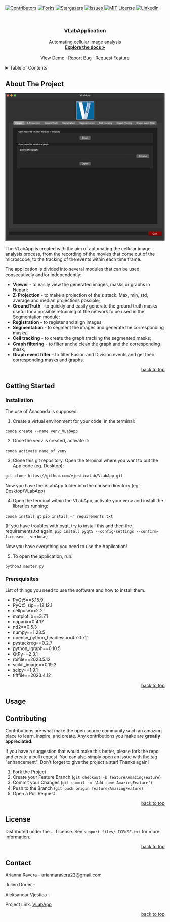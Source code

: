 <a name="readme-top"></a>
<!-- PROJECT SHIELDS -->
<!--
*** I'm using markdown "reference style" links for readability.
*** Reference links are enclosed in brackets [ ] instead of parentheses ( ).
*** See the bottom of this document for the declaration of the reference variables
*** for contributors-url, forks-url, etc. This is an optional, concise syntax you may use.
*** https://www.markdownguide.org/basic-syntax/#reference-style-links
-->
[![Contributors][contributors-shield]][contributors-url]
[![Forks][forks-shield]][forks-url]
[![Stargazers][stars-shield]][stars-url]
[![Issues][issues-shield]][issues-url]
[![MIT License][license-shield]][license-url]
[![LinkedIn][linkedin-shield]][linkedin-url]



<!-- PROJECT LOGO -->
<br />
<div align="center">
  <h3 align="center">VLabApplication</h3>

  <p align="center">
    Automating cellular image analysis
    <br />
    <a href="https://github.com/vjesticalab/Application"><strong>Explore the docs »</strong></a>
    <br />
    <br />
    <a href="https://github.com/vjesticalab/Application">View Demo</a>
    ·
    <a href="https://github.com/othneildrew/Best-README-Template/issues">Report Bug</a>
    ·
    <a href="https://github.com/othneildrew/Best-README-Template/issues">Request Feature</a>
  </p>
</div>

<!-- TABLE OF CONTENTS -->
<details>
  <summary>Table of Contents</summary>
  <ol>
    <li>
      <a href="#about-the-project">About The Project</a>
      <ul>
        <li><a href="#built-with">Built With</a></li>
      </ul>
    </li>
    <li>
      <a href="#getting-started">Getting Started</a>
      <ul>
        <li><a href="#prerequisites">Prerequisites</a></li>
        <li><a href="#installation">Installation</a></li>
      </ul>
    </li>
    <li><a href="#usage">Usage</a></li>
    <li><a href="#contributing">Contributing</a></li>
    <li><a href="#license">License</a></li>
    <li><a href="#contact">Contact</a></li>
    <li><a href="#acknowledgments">Acknowledgments</a></li>
  </ol>
</details>

<!-- ABOUT THE PROJECT -->
## About The Project

<div align="center"><img src="support_files/Screenshot.png" alt="Logo" width="600"></div>

The VLabApp is created with the aim of automating the cellular image analysis process, from the recording of the movies that come out of the microscope, to the tracking of the events within each time frame.

The application is divided into several modules that can be used consecutively and/or independently:
* <b>Viewer</b> - to easily view the generated images, masks or graphs in Napari;
* <b>Z-Projection</b> - to make a projection of the z stack. Max, min, std, average and median projections possible;
* <b>GroundTruth</b> - to quickly and easily generate the ground truth masks useful for a possible retraining of the network to be used in the Segmentation module;
* <b>Registration</b> - to register and align images;
* <b>Segmentation</b> - to segment the images and generate the corresponding masks;
* <b>Cell tracking</b> - to create the graph tracking the segmented masks;
* <b>Graph filtering</b> - to filter anche clean the graph and the corresponding mask;
* <b>Graph event filter</b> - to filter Fusion and Division events and get their corresponding masks and graphs.

<p align="right"><a href="#readme-top">back to top</a></p>


<!-- GETTING STARTED -->
## Getting Started

### Installation
The use of Anaconda is supposed.
 
1. Create a virtual environment for your code, in the terminal: 

  `conda create --name venv_VLabApp`
 
2. Once the venv is created, activate it: 
 
  `conda activate name_of_venv`

3. Clone this git repository. Open the terminal where you want to put the App code (eg. Desktop): 

  `git clone https://github.com/vjesticalab/VLabApp.git`
 
Now you have the VLabApp folder into the chosen directory (eg. Desktop/VLabApp)
 
4. Open the terminal within the VLabApp, activate your venv and install the libraries running:

  `conda install qt`
  `pip install -r requirements.txt`
 
  (If you have troubles with pyqt, try to install this and then the requirements.txt again:
  `pip install pyqt5 --config-settings --confirm-license= --verbose`)
 
Now you have everything you need to use the Application!

5. To open the application, run:
  
  `python3 master.py`


### Prerequisites

List of things you need to use the software and how to install them.
* PyQt5==5.15.9
* PyQt5_sip==12.12.1
* cellpose==2.2
* matplotlib==3.7.1
* napari==0.4.17
* nd2==0.5.3
* numpy==1.23.5
* opencv_python_headless==4.7.0.72
* pystackreg==0.2.7
* python_igraph==0.10.5
* QtPy==2.3.1
* roifile==2023.5.12
* scikit_image==0.19.3
* scipy==1.9.1
* tifffile==2023.4.12





<p align="right"><a href="#readme-top">back to top</a></p>


<!-- USAGE EXAMPLES -->
## Usage

<!-- 
Useful examples of how the application can be used. Additional screenshots, code examples and demos. Also link to more resources.

_For more examples, please refer to the [Documentation](https://example.com)_

<p align="right"><a href="#readme-top">back to top</a></p>
-->


<!-- CONTRIBUTING -->
## Contributing

Contributions are what make the open source community such an amazing place to learn, inspire, and create. Any contributions you make are **greatly appreciated**.

If you have a suggestion that would make this better, please fork the repo and create a pull request. You can also simply open an issue with the tag "enhancement".
Don't forget to give the project a star! Thanks again!

1. Fork the Project
2. Create your Feature Branch (`git checkout -b feature/AmazingFeature`)
3. Commit your Changes (`git commit -m 'Add some AmazingFeature'`)
4. Push to the Branch (`git push origin feature/AmazingFeature`)
5. Open a Pull Request

<p align="right"><a href="#readme-top">back to top</a></p>


<!-- LICENSE -->
## License

Distributed under the ... License. See `support_files/LICENSE.txt` for more information.

<p align="right"><a href="#readme-top">back to top</a></p>


<!-- CONTACT -->
## Contact

Arianna Ravera - ariannaravera22@gmail.com

Julien Dorier - 

Aleksandar Vjestica - 

Project Link: [VLabApp](https://github.com/vjesticalab/VLabApp)

<p align="right"><a href="#readme-top">back to top</a></p>


<!-- ACKNOWLEDGMENTS 
## Acknowledgments

Space to list helpful resources and would like to give credit to. I've included a few of my favorites to kick things off!

* [Choose an Open Source License](https://choosealicense.com)
* [GitHub Pages eg.Cellpose](https://pages.github.com)

<p align="right"><a href="#readme-top">back to top</a></p>
-->


<!-- MARKDOWN LINKS & IMAGES -->
<!-- https://www.markdownguide.org/basic-syntax/#reference-style-links -->
[contributors-shield]: https://img.shields.io/github/contributors/vjesticalab/Application.svg?style=for-the-badge
[contributors-url]: https://github.com/vjesticalab/Application/graphs/contributors
[forks-shield]: https://img.shields.io/github/forks/vjesticalab/Application.svg?style=for-the-badge
[forks-url]: https://github.com/vjesticalab/Application/network/members
[stars-shield]: https://img.shields.io/github/stars/vjesticalab/Application.svg?style=for-the-badge
[stars-url]: https://github.com/vjesticalab/Application/stargazers
[issues-shield]: https://img.shields.io/github/issues/vjesticalab/Application.svg?style=for-the-badge
[issues-url]: https://github.com/vjesticalab/Application/issues
[license-shield]: https://img.shields.io/github/license/vjesticalab/Application.svg?style=for-the-badge
[license-url]: https://github.com/vjesticalab/Application/blob/master/LICENSE.txt
[linkedin-shield]: https://img.shields.io/badge/-LinkedIn-black.svg?style=for-the-badge&logo=linkedin&colorB=555
[linkedin-url]: https://www.linkedin.com/in/arianna-ravera-3a082917b
[product-screenshot]: support_files/Screenshot.png
[Python.com]: https://img.shields.io/badge/python-35495E?style=for-the-badge&logo=python&logoColor=green
[Python-url]: [https://pythonprogramminglanguage.com]
<!-- [JQuery.com]: https://img.shields.io/badge/jQuery-0769AD?style=for-the-badge&logo=jquery&logoColor=white
[JQuery-url]: https://jquery.com  -->
